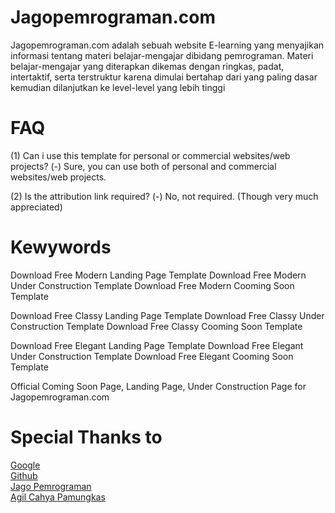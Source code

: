# Jagopemrograman.com
Jagopemrograman.com adalah sebuah website E-learning yang menyajikan informasi tentang materi belajar-mengajar dibidang pemrograman. Materi belajar-mengajar yang diterapkan dikemas dengan ringkas, padat, intertaktif, serta terstruktur karena dimulai bertahap dari yang paling dasar kemudian dilanjutkan ke level-level yang lebih tinggi

# FAQ
(1) Can i use this template for personal or commercial websites/web projects?
(-) Sure, you can use both of personal and commercial websites/web projects.

(2) Is the attribution link required?
(-) No, not required. (Though very much appreciated)

# Kewywords
Download Free Modern Landing Page Template
Download Free Modern Under Construction Template
Download Free Modern Cooming Soon Template

Download Free Classy Landing Page Template
Download Free Classy Under Construction Template
Download Free Classy Cooming Soon Template

Download Free Elegant Landing Page Template
Download Free Elegant Under Construction Template
Download Free Elegant Cooming Soon Template

Official Coming Soon Page, Landing Page, Under Construction Page for Jagopemrograman.com

# Special Thanks to
<a href="http://google.com">Google</a><br>
<a href="http://github.com">Github</a><br>
<a href="http://jagopemrograman.com">Jago Pemrograman</a><br>
<a href="http://agilcahyapamungkas.xyz">Agil Cahya </a><a href="http://m.agilcahyapamungkas.xyz">Pamungkas</a><br>


